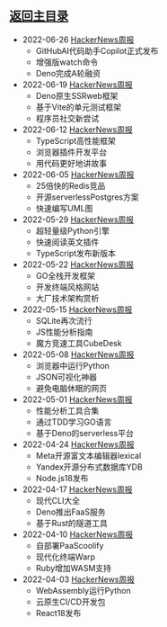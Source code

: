 ## [返回主目录](../README.md)

- 2022-06-26 [HackerNews周报](./2022Q2/2022-06-Hacker-News.md)
  - GitHubAI代码助手Copilot正式发布
  - 增强版watch命令
  - Deno完成A轮融资
- 2022-06-19 [HackerNews周报](./2022Q2/2022-06-Hacker-News.md)
  - Deno原生SSRweb框架
  - 基于Vite的单元测试框架
  - 程序员社交新尝试
- 2022-06-12 [HackerNews周报](./2022Q2/2022-06-Hacker-News.md)
  - TypeScript高性能框架
  - 浏览器插件开发平台
  - 用代码更好地讲故事
- 2022-06-05 [HackerNews周报](./2022Q2/2022-06-Hacker-News.md)
  - 25倍快的Redis竞品
  - 开源serverlessPostgres方案
  - 快速编写UML图
- 2022-05-29 [HackerNews周报](./2022Q2/2022-05-Hacker-News.md)
  - 超轻量级Python引擎
  - 快速阅读英文插件
  - TypeScript发布新版本
- 2022-05-22 [HackerNews周报](./2022Q2/2022-05-Hacker-News.md)
  - GO全栈开发框架
  - 开发终端风格网站
  - 大厂技术架构赏析
- 2022-05-15 [HackerNews周报](./2022Q2/2022-05-Hacker-News.md)
  - SQLite再次流行
  - JS性能分析指南
  - 魔方竞速工具CubeDesk
- 2022-05-08 [HackerNews周报](./2022Q2/2022-05-Hacker-News.md)
  - 浏览器中运行Python
  - JSON可视化神器
  - 避免电脑休眠的网页
- 2022-05-01 [HackerNews周报](./2022Q2/2022-05-Hacker-News.md)
  - 性能分析工具合集
  - 通过TDD学习GO语言
  - 基于Deno的serverless平台
- 2022-04-24 [HackerNews周报](./2022Q2/2022-04-Hacker-News.md)
  - Meta开源富文本编辑器lexical
  - Yandex开源分布式数据库YDB
  - Node.js18发布
- 2022-04-17 [HackerNews周报](./2022Q2/2022-04-Hacker-News.md)
  - 现代CLI大全
  - Deno推出FaaS服务
  - 基于Rust的隧道工具
- 2022-04-10 [HackerNews周报](./2022Q2/2022-04-Hacker-News.md)
  - 自部署PaaScoolify
  - 现代化终端Warp
  - Ruby增加WASM支持
- 2022-04-03 [HackerNews周报](./2022Q2/2022-04-Hacker-News.md)
  - WebAssembly运行Python
  - 云原生CI/CD开发包
  - React18发布
